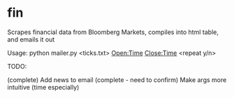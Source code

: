 # fin

Scrapes financial data from Bloomberg Markets, compiles into html table, and emails it out

Usage: python mailer.py <ticks.txt> <Open:Time> <Close:Time> <repeat y/n>

TODO:

(complete) Add news to email
(complete - need to confirm) Make args more intuitive (time especially)
